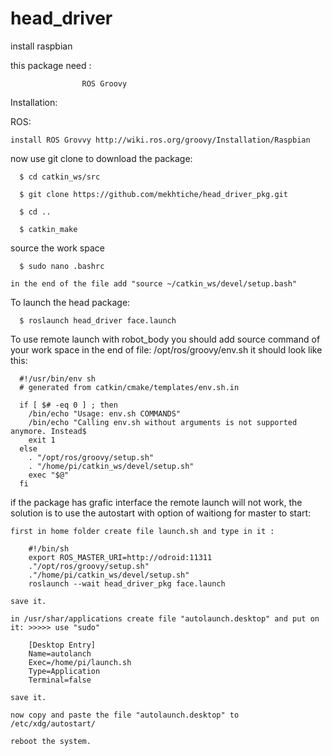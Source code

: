 # head_driver

install raspbian 

this package need : 

                    ROS Groovy 
                                       
Installation:

  ROS:
  
    install ROS Grovvy http://wiki.ros.org/groovy/Installation/Raspbian
 

  now use git clone to download the package:

      $ cd catkin_ws/src

      $ git clone https://github.com/mekhtiche/head_driver_pkg.git

      $ cd ..

      $ catkin_make
  
  source the work space
  
      $ sudo nano .bashrc
    
    in the end of the file add "source ~/catkin_ws/devel/setup.bash"
    
    
  To launch the head package:

      $ roslaunch head_driver face.launch
   
  To use remote launch with robot_body you should add source command of your work space in the end of file: /opt/ros/groovy/env.sh
  it should look like this:
  
      #!/usr/bin/env sh
      # generated from catkin/cmake/templates/env.sh.in

      if [ $# -eq 0 ] ; then
        /bin/echo "Usage: env.sh COMMANDS"
        /bin/echo "Calling env.sh without arguments is not supported anymore. Instead$
        exit 1
      else
        . "/opt/ros/groovy/setup.sh"
        . "/home/pi/catkin_ws/devel/setup.sh"
        exec "$@"
      fi

  if the package has grafic interface the remote launch will not work, the solution is to use the autostart with option of waitiong for master to start:
  
    first in home folder create file launch.sh and type in it :
      
        #!/bin/sh
        export ROS_MASTER_URI=http://odroid:11311
        ."/opt/ros/groovy/setup.sh"
        ."/home/pi/catkin_ws/devel/setup.sh"
        roslaunch --wait head_driver_pkg face.launch
        
    save it.
    
    in /usr/shar/applications create file "autolaunch.desktop" and put on it: >>>>> use "sudo"
    
        [Desktop Entry]
        Name=autolanch
        Exec=/home/pi/launch.sh
        Type=Application
        Terminal=false
        
    save it.
    
    now copy and paste the file "autolaunch.desktop" to /etc/xdg/autostart/
    
    reboot the system.
